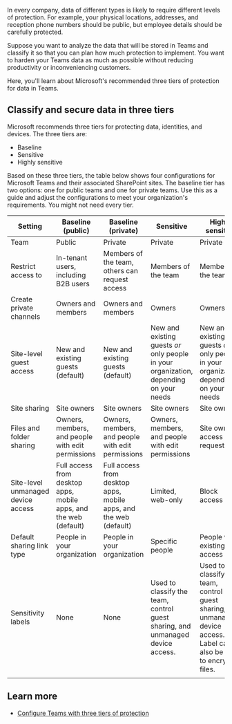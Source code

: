 In every company, data of different types is likely to require different levels of protection. For example, your physical locations, addresses, and reception phone numbers should be public, but employee details should be carefully protected.

Suppose you want to analyze the data that will be stored in Teams and classify it so that you can plan how much protection to implement. You want to harden your Teams data as much as possible without reducing productivity or inconveniencing customers.

Here, you'll learn about Microsoft's recommended three tiers of protection for data in Teams.

## Classify and secure data in three tiers

Microsoft recommends three tiers for protecting data, identities, and devices. The three tiers are:

- Baseline
- Sensitive
- Highly sensitive

Based on these three tiers, the table below shows four configurations for Microsoft Teams and their associated SharePoint sites. The baseline tier has two options: one for public teams and one for private teams.
Use this as a guide and adjust the configurations to meet your organization's requirements. You might not need every tier.

|Setting  |Baseline (public)  |Baseline (private) |Sensitive |Highly sensitive |
|---------|---------|---------|--- |--- |
|Team |Public |Private |Private |Private |
|Restrict access to |In-tenant users, including B2B users| Members of the team, others can request access | Members of the team|Members of the team|
|Create private channels | Owners and members|Owners and members  |Owners | Owners|
|Site-level guest access | New and existing guests (default) |New and existing guests (default) |New and existing guests *or* only people in your organization, depending on your needs |New and existing guests *or* only people in your organization, depending on your needs |
|Site sharing  | Site owners |  Site owners  | Site owners| Site owners |
|Files and folder sharing |Owners, members, and people with edit permissions|Owners, members, and people with edit permissions|Owners, members, and people with edit permissions|Site owners, access requests Off | 
|Site-level unmanaged device access  | Full access from desktop apps, mobile apps, and the web (default) |Full access from desktop apps, mobile apps, and the web (default) | Limited, web-only | Block access|
|Default sharing link type  | People in your organization | People in your organization | Specific people | People with existing access |
|Sensitivity labels  | None  |  None  |Used to classify the team, control guest sharing, and unmanaged device access.  | Used to classify the team, control guest sharing, and unmanaged device access. Label can also be used to encrypt files.|
| | |

## Learn more

- [Configure Teams with three tiers of protection](/microsoft-365/solutions/configure-teams-three-tiers-protection)
